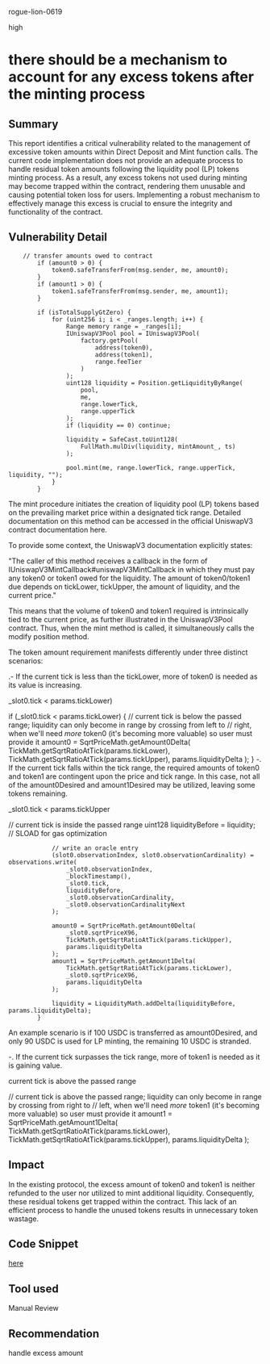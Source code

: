 rogue-lion-0619

high

# there should be a mechanism to account for any excess tokens after the minting process


## Summary

This report identifies a critical vulnerability related to the management of excessive token amounts within Direct Deposit and Mint function calls. The current code implementation does not provide an adequate process to handle residual token amounts following the liquidity pool (LP) tokens minting process. As a result, any excess tokens not used during minting may become trapped within the contract, rendering them unusable and causing potential token loss for users. Implementing a robust mechanism to effectively manage this excess is crucial to ensure the integrity and functionality of the contract.

## Vulnerability Detail

```solidity
    // transfer amounts owed to contract
        if (amount0 > 0) {
            token0.safeTransferFrom(msg.sender, me, amount0);
        }
        if (amount1 > 0) {
            token1.safeTransferFrom(msg.sender, me, amount1);
        }

        if (isTotalSupplyGtZero) {
            for (uint256 i; i < _ranges.length; i++) {
                Range memory range = _ranges[i];
                IUniswapV3Pool pool = IUniswapV3Pool(
                    factory.getPool(
                        address(token0),
                        address(token1),
                        range.feeTier
                    )
                );
                uint128 liquidity = Position.getLiquidityByRange(
                    pool,
                    me,
                    range.lowerTick,
                    range.upperTick
                );
                if (liquidity == 0) continue;

                liquidity = SafeCast.toUint128(
                    FullMath.mulDiv(liquidity, mintAmount_, ts)
                );

                pool.mint(me, range.lowerTick, range.upperTick, liquidity, "");
            }
        }

```

The mint procedure initiates the creation of liquidity pool (LP) tokens based on the prevailing market price within a designated tick range. Detailed documentation on this method can be accessed in the official UniswapV3 contract documentation here.

To provide some context, the UniswapV3 documentation explicitly states:

"The caller of this method receives a callback in the form of IUniswapV3MintCallback#uniswapV3MintCallback in which they must pay any token0 or token1 owed for the liquidity. The amount of token0/token1 due depends on tickLower, tickUpper, the amount of liquidity, and the current price."

This means that the volume of token0 and token1 required is intrinsically tied to the current price, as further illustrated in the UniswapV3Pool contract. Thus, when the mint method is called, it simultaneously calls the modify position method.

The token amount requirement manifests differently under three distinct scenarios:

.- If the current tick is less than the tickLower, more of token0 is needed as its value is increasing.

_slot0.tick < params.tickLower)

 if (_slot0.tick < params.tickLower) {
	// current tick is below the passed range; liquidity can only become in range by crossing from left to
	// right, when we'll need _more_ token0 (it's becoming more valuable) so user must provide it
	amount0 = SqrtPriceMath.getAmount0Delta(
		TickMath.getSqrtRatioAtTick(params.tickLower),
		TickMath.getSqrtRatioAtTick(params.tickUpper),
		params.liquidityDelta
	);
}
-. If the current tick falls within the tick range, the required amounts of token0 and token1 are contingent upon the price and tick range. In this case, not all of the amount0Desired and amount1Desired may be utilized, leaving some tokens remaining.

_slot0.tick < params.tickUpper

 // current tick is inside the passed range
                uint128 liquidityBefore = liquidity; // SLOAD for gas optimization

                // write an oracle entry
                (slot0.observationIndex, slot0.observationCardinality) = observations.write(
                    _slot0.observationIndex,
                    _blockTimestamp(),
                    _slot0.tick,
                    liquidityBefore,
                    _slot0.observationCardinality,
                    _slot0.observationCardinalityNext
                );

                amount0 = SqrtPriceMath.getAmount0Delta(
                    _slot0.sqrtPriceX96,
                    TickMath.getSqrtRatioAtTick(params.tickUpper),
                    params.liquidityDelta
                );
                amount1 = SqrtPriceMath.getAmount1Delta(
                    TickMath.getSqrtRatioAtTick(params.tickLower),
                    _slot0.sqrtPriceX96,
                    params.liquidityDelta
                );

                liquidity = LiquidityMath.addDelta(liquidityBefore, params.liquidityDelta);
            }
An example scenario is if 100 USDC is transferred as amount0Desired, and only 90 USDC is used for LP minting, the remaining 10 USDC is stranded.

-. If the current tick surpasses the tick range, more of token1 is needed as it is gaining value.

current tick is above the passed range

// current tick is above the passed range; liquidity can only become in range by crossing from right to
// left, when we'll need _more_ token1 (it's becoming more valuable) so user must provide it
amount1 = SqrtPriceMath.getAmount1Delta(
	TickMath.getSqrtRatioAtTick(params.tickLower),
	TickMath.getSqrtRatioAtTick(params.tickUpper),
	params.liquidityDelta
);

## Impact

In the existing protocol, the excess amount of token0 and token1 is neither refunded to the user nor utilized to mint additional liquidity. Consequently, these residual tokens get trapped within the contract. This lack of an efficient process to handle the unused tokens results in unnecessary token wastage.

## Code Snippet

[here](https://github.com/sherlock-audit/2023-06-arrakis/blob/9594cf930307ebbfe5cae4f8ad9e9b40b26c9fec/v2-core/contracts/ArrakisV2.sol#L149
)

## Tool used

Manual Review

## Recommendation

handle excess amount
